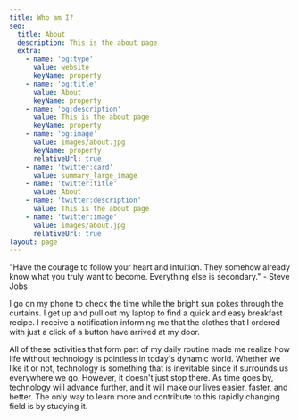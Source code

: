 ```yaml
---
title: Who am I?
seo:
  title: About
  description: This is the about page
  extra:
    - name: 'og:type'
      value: website
      keyName: property
    - name: 'og:title'
      value: About
      keyName: property
    - name: 'og:description'
      value: This is the about page
      keyName: property
    - name: 'og:image'
      value: images/about.jpg
      keyName: property
      relativeUrl: true
    - name: 'twitter:card'
      value: summary_large_image
    - name: 'twitter:title'
      value: About
    - name: 'twitter:description'
      value: This is the about page
    - name: 'twitter:image'
      value: images/about.jpg
      relativeUrl: true
layout: page
---
```

"Have the courage to follow your heart and intuition. They somehow already know what you truly want to become. Everything else is secondary."  - Steve Jobs

I go on my phone to check the time while the bright sun pokes through the curtains. I get up and pull out my laptop to find a quick and easy breakfast recipe. I receive a notification informing me that the clothes that I ordered with just a click of a button have arrived at my door.

All of these activities that form part of my daily routine made me realize how life without technology is pointless in today's dynamic world. Whether we like it or not, technology is something that is inevitable since it surrounds us everywhere we go. However, it doesn't just stop there. As time goes by, technology will advance further, and it will make our lives easier, faster, and better. The only way to learn more and contribute to this rapidly changing field is by studying it. 

